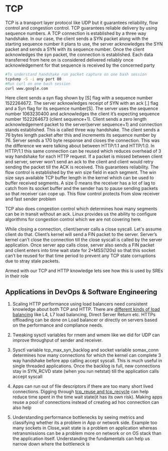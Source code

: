 # TCP

TCP is a transport layer protocol like UDP but it guarantees reliability, flow control and congestion control.
TCP guarantees reliable delivery by using sequence numbers. A TCP connection is established by a three way handshake. In our case, the client sends a SYN packet along with the starting sequence number it plans to use, the server acknowledges the SYN packet and sends a SYN with its sequence number. Once the client acknowledges the syn packet, the connection is established. Each data transferred from here on is considered delivered reliably once acknowledgement for that sequence is received by the concerned party

<!-- ![3-way handshake](img/established.png) -->

```bash
#To understand handshake run packet capture on one bash session
tcpdump -S -i any port 80
#Run curl on one bash session
curl www.google.com
```

<!-- ![tcpdump-3way](img/pcap.png) -->


Here client sends a syn flag shown by [S] flag with a sequence number 1522264672. The server acknowledges receipt of SYN with an ack [.] flag and a Syn flag for its sequence number[S]. The server uses the sequence number 1063230400 and acknowledges the client it’s expecting sequence number 1522264673 (client sequence+1). Client sends a zero length acknowledgement packet to the server(server sequence+1) and connection stands established. This is called three way handshake. The client sends a 76 bytes length packet after this and increments its sequence number by 76. Server sends a 170 byte response and closes the connection. This was the difference we were talking about between HTTP/1.1 and HTTP/1.0. In HTTP/1.1 this same connection can be reused which reduces overhead of 3 way handshake for each HTTP request. If a packet is missed between client and server, server won’t send an ack to the client and client would retry sending the packet till the ACK is received. This guarantees reliability.
The flow control is established by the win size field in each segment. The win size says available TCP buffer length in the kernel which can be used to buffer received segments. A size 0 means the receiver has a lot of lag to catch from its socket buffer and the sender has to pause sending packets so that receiver can cope up. This flow control protects from slow receiver and fast sender problem

TCP also does congestion control which determines how many segments can be in transit without an ack. Linux provides us the ability to configure algorithms for congestion control which we are not covering here.

While closing a connection, client/server calls a close syscall. Let's assume client do that. Client’s kernel will send a FIN packet to the server. Server’s kernel can’t close the connection till the close syscall is called by the server application. Once server app calls close, server also sends a FIN packet and client enters into time wait state for 2*MSS(120s) so that this socket can’t be reused for that time period to prevent any TCP state corruptions due to stray stale packets. 

<!-- ![Connection tearing](img/closed.png) -->

Armed with our TCP and HTTP knowledge lets see how this is used by SREs in their role

## Applications in DevOps & Software Engineering

1. Scaling HTTP performance using load balancers need consistent knowledge about both TCP and HTTP. There are [different kinds of load balancing](https://blog.envoyproxy.io/introduction-to-modern-network-load-balancing-and-proxying-a57f6ff80236?gi=428394dbdcc3) like L4, L7 load balancing, Direct Server Return etc. HTTPs offloading can be done on Load balancer or directly on servers based on the performance and compliance needs.


2. Tweaking sysctl variables for rmem and wmem like we did for UDP can improve throughput of sender and receiver.


3. Sysctl variable tcp_max_syn_backlog and socket variable somax_conn determines how many connections for which the kernel can complete 3 way handshake before app calling accept syscall. This is much useful in single threaded applications. Once the backlog is full, new connections stay in SYN_RCVD state (when you run netstat) till the application calls accept syscall


4. Apps can run out of file descriptors if there are too many short lived connections. Digging through [tcp_reuse and tcp_recycle](http://lxr.linux.no/linux+v3.2.8/Documentation/networking/ip-sysctl.txt#L464) can help reduce time spent in the time wait state(it has its own risk). Making apps reuse a pool of connections instead of creating ad hoc connection can also help

5. Understanding performance bottlenecks by seeing metrics and classifying whether its a problem in App or network side. Example too many sockets in Close_wait state is a problem on application whereas retransmissions can be a problem more on network or on OS stack than the application itself. Understanding the fundamentals can help us narrow down where the bottleneck is

